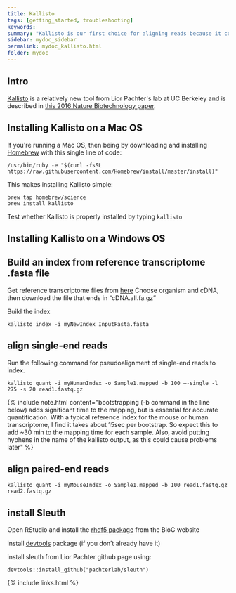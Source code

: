 ```yaml
---
title: Kallisto
tags: [getting_started, troubleshooting]
keywords:
summary: "Kallisto is our first choice for aligning reads because it combines speed, accuracy, and ability to leverage bootstraps for modeling technical variance"
sidebar: mydoc_sidebar
permalink: mydoc_kallisto.html
folder: mydoc
---
```


## Intro
[Kallisto](https://pachterlab.github.io/kallisto/about) is a relatively new tool from Lior Pachter's lab at UC Berkeley and is described in [this 2016 Nature Biotechnology paper](http://CHMI-sops.github.io/papers/Kallisto.pdf).  

## Installing Kallisto on a Mac OS

If you're running a Mac OS, then being by downloading and installing [Homebrew](https://brew.sh/) with this single line of code: 

```
/usr/bin/ruby -e "$(curl -fsSL https://raw.githubusercontent.com/Homebrew/install/master/install)"
```

This makes installing Kallisto simple:
```
brew tap homebrew/science
brew install kallisto
```

Test whether Kallisto is properly installed by typing ```kallisto```

## Installing Kallisto on a Windows OS

## Build an index from reference transcriptome .fasta file

Get reference transcriptome files from [here](http://useast.ensembl.org/info/data/ftp/index.html)
Choose organism and cDNA, then download the file that ends in “cDNA.all.fa.gz”

Build the index
```
kallisto index -i myNewIndex InputFasta.fasta
```

## align single-end reads

Run the following command for pseudoalignment of single-end reads to index. 
```
kallisto quant -i myHumanIndex -o Sample1.mapped -b 100 —-single -l 275 -s 20 read1.fastq.gz
```
{% include note.html content="bootstrapping (-b command in the line below) adds significant time to the mapping, but is essential for accurate quantification. With a typical reference index for the mouse or human transcriptome, I find it takes about 15sec per bootstrap. So expect this to add ~30 min to the mapping time for each sample.  Also, avoid putting hyphens in the name of the kallisto output, as this could cause problems later" %}


## align paired-end reads
```
kallisto quant -i myMouseIndex -o Sample1.mapped -b 100 read1.fastq.gz read2.fastq.gz
```

## install Sleuth
Open RStudio and install the [rhdf5 package]() from the BioC website

install [devtools]() package (if you don’t already have it)

install sleuth from Lior Pachter github page using:
```
devtools::install_github("pachterlab/sleuth")
```

{% include links.html %}
